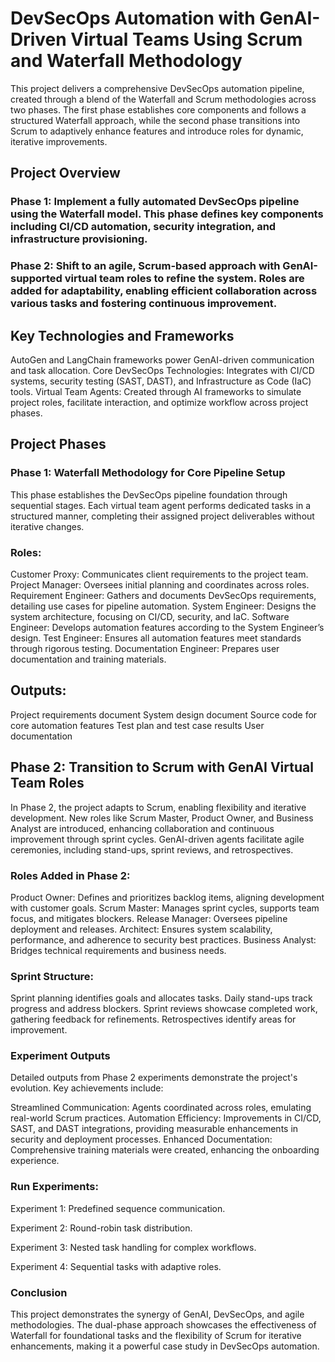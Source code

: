 # DevSecOps Automation with GenAI-Driven Virtual Teams Using Scrum and Waterfall Methodology
This project delivers a comprehensive DevSecOps automation pipeline, created through a blend of the Waterfall and Scrum methodologies across two phases. The first phase establishes core components and follows a structured Waterfall approach, while the second phase transitions into Scrum to adaptively enhance features and introduce roles for dynamic, iterative improvements.

## Project Overview
### Phase 1: Implement a fully automated DevSecOps pipeline using the Waterfall model. This phase defines key components including CI/CD automation, security integration, and infrastructure provisioning.
### Phase 2: Shift to an agile, Scrum-based approach with GenAI-supported virtual team roles to refine the system. Roles are added for adaptability, enabling efficient collaboration across various tasks and fostering continuous improvement.
## Key Technologies and Frameworks
AutoGen and LangChain frameworks power GenAI-driven communication and task allocation.
Core DevSecOps Technologies: Integrates with CI/CD systems, security testing (SAST, DAST), and Infrastructure as Code (IaC) tools.
Virtual Team Agents: Created through AI frameworks to simulate project roles, facilitate interaction, and optimize workflow across project phases.
## Project Phases
### Phase 1: Waterfall Methodology for Core Pipeline Setup
This phase establishes the DevSecOps pipeline foundation through sequential stages. Each virtual team agent performs dedicated tasks in a structured manner, completing their assigned project deliverables without iterative changes.

### Roles:
Customer Proxy: Communicates client requirements to the project team.
Project Manager: Oversees initial planning and coordinates across roles.
Requirement Engineer: Gathers and documents DevSecOps requirements, detailing use cases for pipeline automation.
System Engineer: Designs the system architecture, focusing on CI/CD, security, and IaC.
Software Engineer: Develops automation features according to the System Engineer’s design.
Test Engineer: Ensures all automation features meet standards through rigorous testing.
Documentation Engineer: Prepares user documentation and training materials.

## Outputs:

Project requirements document
System design document
Source code for core automation features
Test plan and test case results
User documentation

## Phase 2: Transition to Scrum with GenAI Virtual Team Roles
In Phase 2, the project adapts to Scrum, enabling flexibility and iterative development. New roles like Scrum Master, Product Owner, and Business Analyst are introduced, enhancing collaboration and continuous improvement through sprint cycles. GenAI-driven agents facilitate agile ceremonies, including stand-ups, sprint reviews, and retrospectives.

### Roles Added in Phase 2:

Product Owner: Defines and prioritizes backlog items, aligning development with customer goals.
Scrum Master: Manages sprint cycles, supports team focus, and mitigates blockers.
Release Manager: Oversees pipeline deployment and releases.
Architect: Ensures system scalability, performance, and adherence to security best practices.
Business Analyst: Bridges technical requirements and business needs.

### Sprint Structure:

Sprint planning identifies goals and allocates tasks.
Daily stand-ups track progress and address blockers.
Sprint reviews showcase completed work, gathering feedback for refinements.
Retrospectives identify areas for improvement.
### Experiment Outputs
Detailed outputs from Phase 2 experiments demonstrate the project's evolution. Key achievements include:

Streamlined Communication: Agents coordinated across roles, emulating real-world Scrum practices.
Automation Efficiency: Improvements in CI/CD, SAST, and DAST integrations, providing measurable enhancements in security and deployment processes.
Enhanced Documentation: Comprehensive training materials were created, enhancing the onboarding experience.

### Run Experiments:

Experiment 1: Predefined sequence communication.

Experiment 2: Round-robin task distribution.

Experiment 3: Nested task handling for complex workflows.

Experiment 4: Sequential tasks with adaptive roles.

### Conclusion
This project demonstrates the synergy of GenAI, DevSecOps, and agile methodologies. The dual-phase approach showcases the effectiveness of Waterfall for foundational tasks and the flexibility of Scrum for iterative enhancements, making it a powerful case study in DevSecOps automation.

